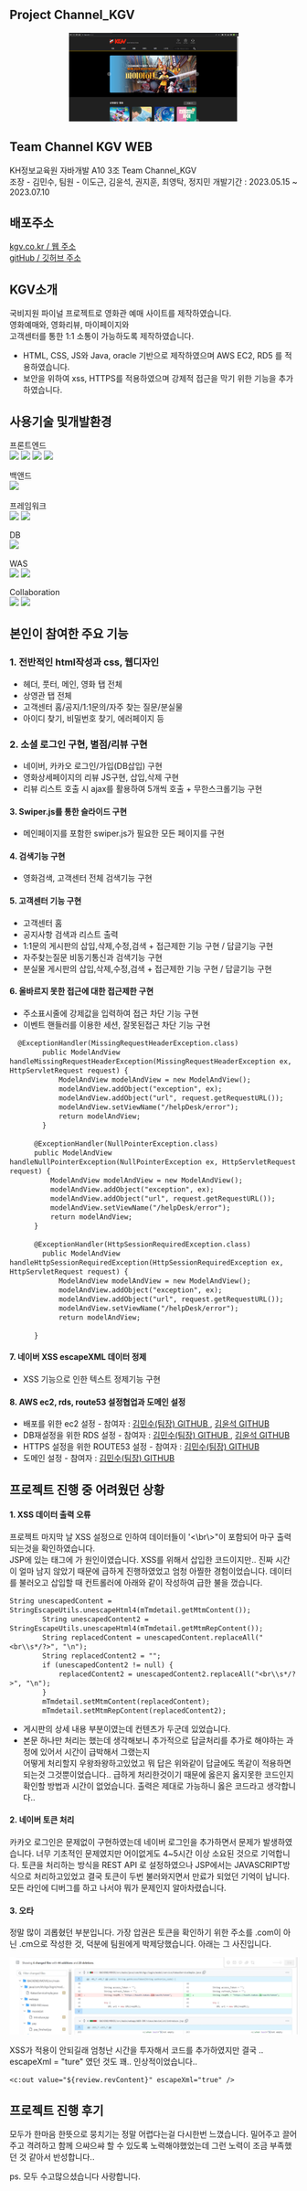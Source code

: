 ## Project Channel_KGV


<p align="center"><img src="/img/kgv2.png" /></p>

## Team Channel KGV WEB
  KH정보교육원 자바개발 A10 3조 Team Channel_KGV<br>
  조장 - 김민수, 팀원 - 이도근, 김윤석, 권지훈, 최영탁, 정지민
  개발기간 : 2023.05.15 ~ 2023.07.10

## 배포주소
 [ kgv.co.kr / 웹 주소 ](https://kgv.co.kr)<br>
 [ gitHub / 깃허브 주소 ](https://github.com/MSKY219/FINAL_PROJECT)


## KGV소개

 국비지원 파이널 프로젝트로 영화관 예매 사이트를 제작하였습니다.<br>
 영화예매와, 영화리뷰, 마이페이지와<br> 고객센터를 통한 1:1 소통이 가능하도록 제작하였습니다.
 - HTML, CSS, JS와 Java, oracle 기반으로 제작하였으며 AWS EC2, RD5 를 적용하였습니다.
 - 보안을 위하여 xss, HTTPS를 적용하였으며 강제적 접근을 막기 위한 기능을 추가하였습니다.

## 사용기술 및개발환경 

 프론트엔드<br>
  <img src="https://img.shields.io/badge/html5-E34F26?style=for-the-badge&logo=html5&logoColor=white">    <img src="https://img.shields.io/badge/css-1572B6?style=for-the-badge&logo=css3&logoColor=white">   <img src="https://img.shields.io/badge/javascript-F7DF1E?style=for-the-badge&logo=javascript&logoColor=black"> <img src="https://img.shields.io/badge/jquery-0769AD?style=for-the-badge&logo=jquery&logoColor=white">

 백앤드<br>
    <img src="https://img.shields.io/badge/java-007396?style=for-the-badge&logo=java&logoColor=white">     

 프레임워크<br>
 <img src="https://img.shields.io/badge/spring-6DB33F?style=for-the-badge&logo=spring&logoColor=white">  <img src="https://img.shields.io/badge/jquery-0769AD?style=for-the-badge&logo=jquery&logoColor=white">

 DB<br>
 <img src="https://img.shields.io/badge/oracle-F80000?style=for-the-badge&logo=oracle&logoColor=white">

 WAS<br>
 <img src="https://img.shields.io/badge/amazonaws-232F3E?style=for-the-badge&logo=amazonaws&logoColor=white">  <img src="https://img.shields.io/badge/apache tomcat-F8DC75?style=for-the-badge&logo=apachetomcat&logoColor=white">

Collaboration<br>
<img src="https://img.shields.io/badge/github-181717?style=for-the-badge&logo=github&logoColor=white"> <img src="https://img.shields.io/badge/git-F05032?style=for-the-badge&logo=git&logoColor=white">

## 본인이 참여한 주요 기능
<h3>1. 전반적인 html작성과 css, 웹디자인</h3>

  - 헤더, 풋터, 메인, 영화 탭 전체
  - 상영관 탭 전체
  - 고객센터 홈/공지/1:1문의/자주 찾는 질문/분실물
  - 아이디 찾기, 비밀번호 찾기, 에러페이지 등 </h3>

<h3>2. 소셜 로그인 구현, 별점/리뷰 구현</h3>

 - 네이버, 카카오 로그인/가입(DB삽입) 구현
 - 영화상세페이지의 리뷰 JS구현, 삽입,삭제 구현
 - 리뷰 리스트 호출 시 ajax를 활용하여 5개씩 호출 + 무한스크롤기능 구현

<h4>3. Swiper.js를 통한 슬라이드 구현 </h4>

 - 메인페이지를 포함한 swiper.js가 필요한 모든 페이지를 구현

<h4>4. 검색기능 구현</h4>

 - 영화검색, 고객센터 전체 검색기능 구현

<h4>5. 고객센터 기능 구현</h4>

 - 고객센터 홈
 - 공지사항 검색과 리스트 출력
 - 1:1문의 게시판의 삽입,삭제,수정,검색 + 접근제한 기능 구현 / 답글기능 구현
 - 자주찾는질문 비동기통신과 검색기능 구현
 - 분실물 게시판의 삽입,삭제,수정,검색 + 접근제한 기능 구현 / 답글기능 구현

<h4>6. 올바르지 못한 접근에 대한 접근제한 구현</h4>

 - 주소표시줄에 강제값을 입력하여 접근 차단 기능 구현
 - 이벤트 핸들러를 이용한 세션, 잘못된접근 차단 기능 구현
```
  @ExceptionHandler(MissingRequestHeaderException.class)
	    public ModelAndView handleMissingRequestHeaderException(MissingRequestHeaderException ex, HttpServletRequest request) {
	        ModelAndView modelAndView = new ModelAndView();
	        modelAndView.addObject("exception", ex);
	        modelAndView.addObject("url", request.getRequestURL());
	        modelAndView.setViewName("/helpDesk/error"); 
	        return modelAndView;
	    }
	  
	  @ExceptionHandler(NullPointerException.class)
	  public ModelAndView handleNullPointerException(NullPointerException ex, HttpServletRequest request) {
	      ModelAndView modelAndView = new ModelAndView();
	      modelAndView.addObject("exception", ex);
	      modelAndView.addObject("url", request.getRequestURL());
	      modelAndView.setViewName("/helpDesk/error");  
	      return modelAndView;
	  }
	  
	  @ExceptionHandler(HttpSessionRequiredException.class)
	    public ModelAndView handleHttpSessionRequiredException(HttpSessionRequiredException ex, HttpServletRequest request) {
	        ModelAndView modelAndView = new ModelAndView();
	        modelAndView.addObject("exception", ex);
	        modelAndView.addObject("url", request.getRequestURL());
	        modelAndView.setViewName("/helpDesk/error");  
	        return modelAndView;
	
	  }
```

<h4>7. 네이버 XSS escapeXML 데이터 정제 </h4>

 - XSS 기능으로 인한 텍스트 정제기능 구현

<h4>8. AWS ec2, rds, route53 설정협업과 도메인 설정 </h4>

 - 배포를 위한 ec2 설정 - 참여자 : [ 김민수(팀장) GITHUB ](https://github.com/MSKY219), [ 김윤석 GITHUB ](https://github.com/rjrjsktl)
 - DB재설정을 위한 RDS 설정  - 참여자 : [ 김민수(팀장) GITHUB ](https://github.com/MSKY219), [ 김윤석 GITHUB ](https://github.com/rjrjsktl)
 - HTTPS 설정을 위한 ROUTE53 설정 - 참여자 : [ 김민수(팀장) GITHUB ](https://github.com/MSKY219)
 - 도메인 설정 - 참여자 : [ 김민수(팀장) GITHUB ](https://github.com/MSKY219)

## 프로젝트 진행 중 어려웠던 상황

<h4> 1. XSS 데이터 출력 오류 </h4>
프로젝트 마지막 날 XSS 설정으로 인하여 데이터들이 '<\br\>"이 포함되어 마구 출력되는것을 확인하였습니다.<br>
JSP에 있는 태그에 <escapeXml = "true">가 원인이였습니다. XSS를 위해서 삽입한 코드이지만..
진짜 시간이 얼마 남지 않았기 때문에 급하게 진행하였었고 엄청 아찔한 경험이었습니다.
데이터를 불러오고 삽입할 때 컨트롤러에 아래와 같이 작성하여 급한 불을 껐습니다.

```
String unescapedContent = StringEscapeUtils.unescapeHtml4(mTmdetail.getMtmContent());
		String unescapedContent2 = StringEscapeUtils.unescapeHtml4(mTmdetail.getMtmRepContent());
        String replacedContent = unescapedContent.replaceAll("<br\\s*/?>", "\n");
        String replacedContent2 = "";
        if (unescapedContent2 != null) {
            replacedContent2 = unescapedContent2.replaceAll("<br\\s*/?>", "\n");
        }
		mTmdetail.setMtmContent(replacedContent);
		mTmdetail.setMtmRepContent(replacedContent2);
```
- 게시판의 상세 내용 부분이였는데 컨텐츠가 두군데 있었습니다.
- 본문 하나만 처리는 했는데 생각해보니 추가적으로 답글처리를 추가로 해야하는 과정에 있어서 시간이 급박해서 그랬는지<br>
어떻게 처리할지 우왕좌왕하고있었고 뭐 답은 위와같이 답글에도 똑같이 적용하면 되는것 그것뿐이었습니다..
급하게 처리한것이기 때문에 옳은지 옳지못한 코드인지 확인할 방법과 시간이 없었습니다. 출력은 제대로 가능하니 옳은 코드라고 생각합니다..


<h4> 2. 네이버 토큰 처리 </h4>
카카오 로그인은 문제없이 구현하였는데 네이버 로그인을 추가하면서 문제가 발생하였습니다.
너무 기초적인 문제였지만 어이없게도 4~5시간 이상 소요된 것으로 기억합니다.
토큰을 처리하는 방식을 REST API 로 설정하였으나
JSP에서는 JAVASCRIPT방식으로 처리하고있었고 결국 토큰이 두번 불러와지면서 만료가 되었던 기억이 납니다.
모든 라인에 디버그를 하고 나서야 뭐가 문제인지 알아차렸습니다.


<h4> 3. 오타</h4>
정말 많이 괴롭혔던 부분입니다.
가장 압권은 토큰을 확인하기 위한 주소를 .com이 아닌 .cm으로 작성한 것, 덕분에 팀원에게 박제당했습니다. 아래는 그 사진입니다.
<p align="center"><img src="/img/babo.png" /></p>
XSS가 적용이 안되길래 엄청난 시간을 투자해서 코드를 추가하였지만 결국 .. escapeXml = "ture" 였던 것도 꽤..
인상적이었습니다..

```
<c:out value="${review.revContent}" escapeXml="true" />
```

## 프로젝트 진행 후기

모두가 한마음 한뜻으로 뭉치기는 정말 어렵다는걸 다시한번 느꼈습니다.
밀어주고 끌어주고 격려하고 함께 으쌰으쌰 할 수 있도록 노력해야했었는데 그런 노력이 조금 부족했던 것 같아서 반성합니다..

ps. 모두 수고많으셨습니다 사랑합니다.
